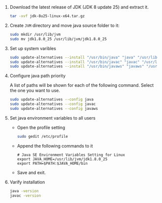 1. Download the latest release of JDK (JDK 8 update 25) and extract it.

   ```sh
   tar -xvf jdk-8u25-linux-x64.tar.gz
   ```

2. Create ```JVM``` directory and move java source folder to it:

   ```sh
   sudo mkdir /usr/lib/jvm
   sudo mv jdk1.8.0_25 /usr/lib/jvm/jdk1.8.0_25
   ```

3. Set up system varibles

   ```sh
   sudo update-alternatives --install "/usr/bin/java" "java" "/usr/lib/jvm/jdk1.8.0_25/bin/java" 1
   sudo update-alternatives --install "/usr/bin/javac" "javac" "/usr/lib/jvm/jdk1.8.0_25/bin/javac" 1
   sudo update-alternatives --install "/usr/bin/javaws" "javaws" "/usr/lib/jvm/jdk1.8.0_25/bin/javaws" 1
   ```

4. Configure java path priority

   A list of paths will be shown for each of the following command. Select the one you want to use.

   ```sh
   sudo update-alternatives --config java
   sudo update-alternatives --config javac
   sudo update-alternatives --config javaws
   ```

5. Set java environment variables to all users

   - Open the profile setting

     ```sh
     sudo gedit /etc/profile
     ```

   - Append the following commands to it

     ```
     # Java SE Environment Variables Setting for Linux
     export JAVA_HOME=/usr/lib/jvm/jdk1.8.0_25
     export PATH=$PATH:$JAVA_HOME/bin
     ```

   - Save and exit.

6. Varify installation

   ```sh
   java -version
   javac -version
   ```
